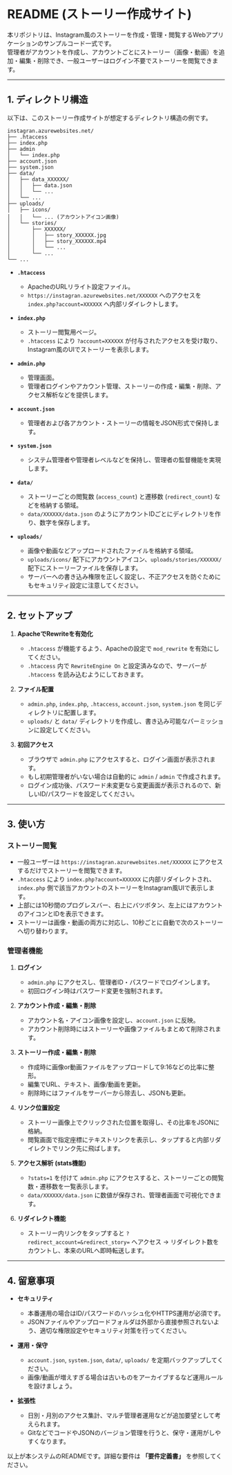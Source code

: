# README (ストーリー作成サイト)

本リポジトリは、Instagram風のストーリーを作成・管理・閲覧するWebアプリケーションのサンプルコード一式です。  
管理者がアカウントを作成し、アカウントごとにストーリー（画像・動画）を追加・編集・削除でき、一般ユーザーはログイン不要でストーリーを閲覧できます。

---

## 1. ディレクトリ構造

以下は、このストーリー作成サイトが想定するディレクトリ構造の例です。

```
instagran.azurewebsites.net/
├── .htaccess
├── index.php
├── admin
│   └── index.php
├── account.json
├── system.json
├── data/
│   ├── data_XXXXXX/
│   │   ├── data.json
│   │   └── ...
│   └── ...
├── uploads/
│   ├── icons/
│   │   └── ... (アカウントアイコン画像)
│   └── stories/
│       ├── XXXXXX/
│       │   ├── story_XXXXXX.jpg
│       │   ├── story_XXXXXX.mp4
│       │   └── ...
│       └── ...
└── ...
```

- **`.htaccess`**  
  - ApacheのURLリライト設定ファイル。  
  - `https://instagran.azurewebsites.net/XXXXXX` へのアクセスを `index.php?account=XXXXXX` へ内部リダイレクトします。

- **`index.php`**  
  - ストーリー閲覧用ページ。  
  - `.htaccess` により `?account=XXXXXX` が付与されたアクセスを受け取り、Instagram風のUIでストーリーを表示します。

- **`admin.php`**  
  - 管理画面。  
  - 管理者ログインやアカウント管理、ストーリーの作成・編集・削除、アクセス解析などを提供します。

- **`account.json`**  
  - 管理者および各アカウント・ストーリーの情報をJSON形式で保持します。

- **`system.json`**  
  - システム管理者や管理者レベルなどを保持し、管理者の監督機能を実現します。

- **`data/`**  
  - ストーリーごとの閲覧数 (`access_count`) と遷移数 (`redirect_count`) などを格納する領域。  
  - `data/XXXXXX/data.json` のようにアカウントIDごとにディレクトリを作り、数字を保存します。

- **`uploads/`**  
  - 画像や動画などアップロードされたファイルを格納する領域。  
  - `uploads/icons/` 配下にアカウントアイコン、`uploads/stories/XXXXXX/` 配下にストーリーファイルを保存します。
  - サーバーへの書き込み権限を正しく設定し、不正アクセスを防ぐためにもセキュリティ設定に注意してください。

---

## 2. セットアップ

1. **ApacheでRewriteを有効化**  
   - `.htaccess` が機能するよう、Apacheの設定で `mod_rewrite` を有効にしてください。
   - `.htaccess` 内で `RewriteEngine On` と設定済みなので、サーバーが `.htaccess` を読み込むようにしておきます。

2. **ファイル配置**  
   - `admin.php`, `index.php`, `.htaccess`, `account.json`, `system.json` を同じディレクトリに配置します。
   - `uploads/` と `data/` ディレクトリを作成し、書き込み可能なパーミッションに設定してください。

3. **初回アクセス**  
   - ブラウザで `admin.php` にアクセスすると、ログイン画面が表示されます。
   - もし初期管理者がいない場合は自動的に `admin` / `admin` で作成されます。
   - ログイン成功後、パスワード未変更なら変更画面が表示されるので、新しいID/パスワードを設定してください。

---

## 3. 使い方

### ストーリー閲覧

- 一般ユーザーは `https://instagran.azurewebsites.net/XXXXXX` にアクセスするだけでストーリーを閲覧できます。  
- `.htaccess` により `index.php?account=XXXXXX` に内部リダイレクトされ、`index.php` 側で該当アカウントのストーリーをInstagram風UIで表示します。  
- 上部には10秒間のプログレスバー、右上にバツボタン、左上にはアカウントのアイコンとIDを表示できます。  
- ストーリーは画像・動画の両方に対応し、10秒ごとに自動で次のストーリーへ切り替わります。  

### 管理者機能

1. **ログイン**  
   - `admin.php` にアクセスし、管理者ID・パスワードでログインします。  
   - 初回ログイン時はパスワード変更を強制されます。

2. **アカウント作成・編集・削除**  
   - アカウント名・アイコン画像を設定し、`account.json` に反映。  
   - アカウント削除時にはストーリーや画像ファイルもまとめて削除されます。

3. **ストーリー作成・編集・削除**  
   - 作成時に画像or動画ファイルをアップロードして9:16などの比率に整形。  
   - 編集でURL、テキスト、画像/動画を更新。  
   - 削除時にはファイルをサーバーから除去し、JSONも更新。

4. **リンク位置設定**  
   - ストーリー画像上でクリックされた位置を取得し、その比率をJSONに格納。  
   - 閲覧画面で指定座標にテキストリンクを表示し、タップすると内部リダイレクトでリンク先に飛ばします。

5. **アクセス解析 (stats機能)**  
   - `?stats=1` を付けて `admin.php` にアクセスすると、ストーリーごとの閲覧数・遷移数を一覧表示します。  
   - `data/XXXXXX/data.json` に数値が保存され、管理者画面で可視化できます。

6. **リダイレクト機能**  
   - ストーリー内リンクをタップすると `?redirect_account=&redirect_story=` へアクセス → リダイレクト数をカウントし、本来のURLへ即時転送します。

---

## 4. 留意事項

- **セキュリティ**  
  - 本番運用の場合はID/パスワードのハッシュ化やHTTPS運用が必須です。  
  - JSONファイルやアップロードフォルダは外部から直接参照されないよう、適切な権限設定やセキュリティ対策を行ってください。

- **運用・保守**  
  - `account.json`, `system.json`, `data/`, `uploads/` を定期バックアップしてください。  
  - 画像/動画が増えすぎる場合は古いものをアーカイブするなど運用ルールを設けましょう。

- **拡張性**  
  - 日別・月別のアクセス集計、マルチ管理者運用などが追加要望として考えられます。  
  - GitなどでコードやJSONのバージョン管理を行うと、保守・運用がしやすくなります。

以上が本システムのREADMEです。詳細な要件は **「要件定義書」** を参照してください。
